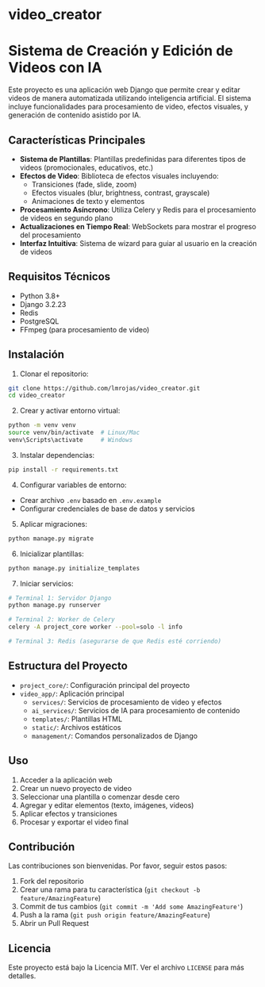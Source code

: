 # video_creator
# Sistema de Creación y Edición de Videos con IA

Este proyecto es una aplicación web Django que permite crear y editar videos de manera automatizada utilizando inteligencia artificial. El sistema incluye funcionalidades para procesamiento de video, efectos visuales, y generación de contenido asistido por IA.

## Características Principales

- **Sistema de Plantillas**: Plantillas predefinidas para diferentes tipos de videos (promocionales, educativos, etc.)
- **Efectos de Video**: Biblioteca de efectos visuales incluyendo:
  - Transiciones (fade, slide, zoom)
  - Efectos visuales (blur, brightness, contrast, grayscale)
  - Animaciones de texto y elementos
- **Procesamiento Asíncrono**: Utiliza Celery y Redis para el procesamiento de videos en segundo plano
- **Actualizaciones en Tiempo Real**: WebSockets para mostrar el progreso del procesamiento
- **Interfaz Intuitiva**: Sistema de wizard para guiar al usuario en la creación de videos

## Requisitos Técnicos

- Python 3.8+
- Django 3.2.23
- Redis
- PostgreSQL
- FFmpeg (para procesamiento de video)

## Instalación

1. Clonar el repositorio:
```bash
git clone https://github.com/lmrojas/video_creator.git
cd video_creator
```

2. Crear y activar entorno virtual:
```bash
python -m venv venv
source venv/bin/activate  # Linux/Mac
venv\Scripts\activate     # Windows
```

3. Instalar dependencias:
```bash
pip install -r requirements.txt
```

4. Configurar variables de entorno:
- Crear archivo `.env` basado en `.env.example`
- Configurar credenciales de base de datos y servicios

5. Aplicar migraciones:
```bash
python manage.py migrate
```

6. Inicializar plantillas:
```bash
python manage.py initialize_templates
```

7. Iniciar servicios:
```bash
# Terminal 1: Servidor Django
python manage.py runserver

# Terminal 2: Worker de Celery
celery -A project_core worker --pool=solo -l info

# Terminal 3: Redis (asegurarse de que Redis esté corriendo)
```

## Estructura del Proyecto

- `project_core/`: Configuración principal del proyecto
- `video_app/`: Aplicación principal
  - `services/`: Servicios de procesamiento de video y efectos
  - `ai_services/`: Servicios de IA para procesamiento de contenido
  - `templates/`: Plantillas HTML
  - `static/`: Archivos estáticos
  - `management/`: Comandos personalizados de Django

## Uso

1. Acceder a la aplicación web
2. Crear un nuevo proyecto de video
3. Seleccionar una plantilla o comenzar desde cero
4. Agregar y editar elementos (texto, imágenes, videos)
5. Aplicar efectos y transiciones
6. Procesar y exportar el video final

## Contribución

Las contribuciones son bienvenidas. Por favor, seguir estos pasos:

1. Fork del repositorio
2. Crear una rama para tu característica (`git checkout -b feature/AmazingFeature`)
3. Commit de tus cambios (`git commit -m 'Add some AmazingFeature'`)
4. Push a la rama (`git push origin feature/AmazingFeature`)
5. Abrir un Pull Request

## Licencia

Este proyecto está bajo la Licencia MIT. Ver el archivo `LICENSE` para más detalles.

